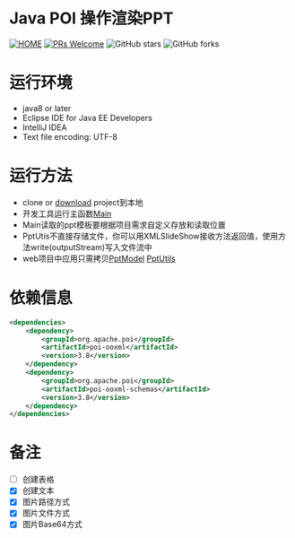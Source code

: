 # Java POI 操作渲染PPT

[![HOME](https://img.shields.io/badge/HOME-PlumLi-brightgreen.svg.svg)](https://github.com/licunzhi/dream_on_sakura_rain)
[![PRs Welcome](https://img.shields.io/badge/PRs-welcome-brightgreen.svg)](https://github.com/licunzhi/dream_on_sakura_rain/pulls)
![GitHub stars](https://img.shields.io/github/stars/licunzhi/dream_on_sakura_rain.svg?style=social)
![GitHub forks](https://img.shields.io/github/forks/licunzhi/dream_on_sakura_rain.svg?style=social)

# 运行环境
- java8 or later
- Eclipse IDE for Java EE Developers
- IntelliJ IDEA
- Text file encoding: UTF-8

# 运行方法
- clone or [download](https://github.com/licunzhi/poi.git) project到本地
- 开发工具运行主函数[Main](./src/main/java/com/sakura/rain/Main.java)
- Main读取的ppt模板要根据项目需求自定义存放和读取位置
- PptUtis不直接存储文件，你可以用XMLSlideShow接收方法返回值，使用方法write(outputStream)写入文件流中
- web项目中应用只需拷贝[PptModel](./src/main/java/com/sakura/rain/model/PptModel.java) [PptUtils](./src/main/java/com/sakura/rain/utils/PptUtils.java)

# 依赖信息
```xml
<dependencies>
    <dependency>
        <groupId>org.apache.poi</groupId>
        <artifactId>poi-ooxml</artifactId>
        <version>3.8</version>
    </dependency>
    <dependency>
        <groupId>org.apache.poi</groupId>
        <artifactId>poi-ooxml-schemas</artifactId>
        <version>3.8</version>
    </dependency>
</dependencies>
```

# 备注
- [ ] 创建表格
- [X] 创建文本
- [X] 图片路径方式
- [X] 图片文件方式
- [X] 图片Base64方式
